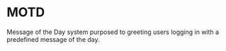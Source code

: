 # MOTD
Message of the Day system purposed to greeting users logging in with a predefined message of the day.
